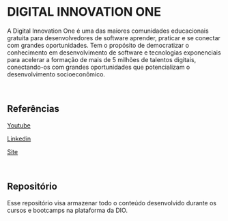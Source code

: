 # DIGITAL INNOVATION ONE

A Digital Innovation One é uma das maiores comunidades educacionais gratuita para desenvolvedores de software aprender, praticar e se conectar com grandes oportunidades. Tem o propósito de democratizar o conhecimento em desenvolvimento de software e tecnologias exponenciais para acelerar a formação de mais de 5 milhões de talentos digitais, conectando-os com grandes oportunidades que potencializam o desenvolvimento socioeconômico.

&nbsp;
## Referências

[Youtube](https://www.youtube.com/c/DigitalInnovationOne)

[Linkedin](https://www.linkedin.com/school/digitalinnovation-one/?originalSubdomain=br)

[Site](https://web.dio.me/home)

&nbsp;
## Repositório

Esse repositório visa armazenar todo o conteúdo desenvolvido durante os cursos e bootcamps na plataforma da DIO.